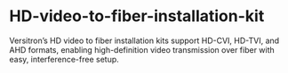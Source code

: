 # HD-video-to-fiber-installation-kit
Versitron’s HD video to fiber installation kits support HD-CVI, HD-TVI, and AHD formats, enabling high-definition video transmission over fiber with easy, interference-free setup.
